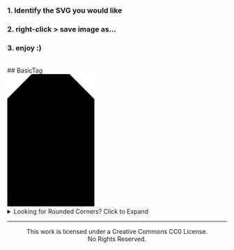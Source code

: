 ### 1. Identify the SVG you would like
### 2. right-click > save image as...
### 3. enjoy :)
<br />  
## BasicTag
<br />  
  <img src="https://raw.githubusercontent.com/allthebets/svghub/main/SVGs/BasicTag.svg" width="200">
<br />  
<details>
  <summary>
    Looking for Rounded Corners? Click to Expand
  </summary>
  ## BasicTag w/ 10px corner radius<br />  
  <img src="https://raw.githubusercontent.com/allthebets/svghub/main/SVGs/BasicTag_10px.svg" width="200">
<br />  
  ## BasicTag w/ 15px corner radius<br />  
  <img src="https://raw.githubusercontent.com/allthebets/svghub/main/SVGs/BasicTag_15px.svg" width="200">
<br />    
  ## BasicTag w/ 20px corner radius<br />  
  <img src="https://raw.githubusercontent.com/allthebets/svghub/main/SVGs/BasicTag_20px.svg" width="200">
<br />    
  ## BasicTag w/ 25px corner radius<br />  
  <img src="https://raw.githubusercontent.com/allthebets/svghub/main/SVGs/BasicTag_25px.svg" width="200">
<br />    
  ## BasicTag w/ 30px corner radius<br />  
  <img src="https://raw.githubusercontent.com/allthebets/svghub/main/SVGs/BasicTag_30px.svg" width="200">
<br />    
  ## BasicTag w/ 35px corner radius<br />  
  <img src="https://raw.githubusercontent.com/allthebets/svghub/main/SVGs/BasicTag_35px.svg" width="200">
<br />    
  ## BasicTag w/ 40px corner radius<br />  
  <img src="https://raw.githubusercontent.com/allthebets/svghub/main/SVGs/BasicTag_40px.svg" width="200">
<br />  
  ## BasicTag w/ 45px corner radius<br />  
  <img src="https://raw.githubusercontent.com/allthebets/svghub/main/SVGs/BasicTag_45px.svg" width="200">
<br />    
  ## BasicTag w/ 50px corner radius<br />  
  <img src="https://raw.githubusercontent.com/allthebets/svghub/main/SVGs/BasicTag_50px.svg" width="200">
</details>
<hr>
<p align="center">
  This work is licensed under a Creative Commons CC0 License.
<br />
  No Rights Reserved.
</p>
